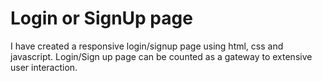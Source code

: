 # Login or SignUp page 
I have created a responsive login/signup page using html, css and javascript. Login/Sign up page can be counted as a gateway to extensive user interaction.
